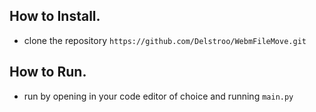 
## How to Install.
- clone the repository `https://github.com/Delstroo/WebmFileMove.git`

## How to Run.
- run by opening in your code editor of choice and running `main.py`
